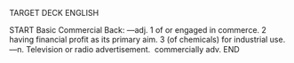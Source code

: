 TARGET DECK
ENGLISH

START
Basic
Commercial
Back: —adj. 1 of or engaged in commerce. 2 having financial profit as its primary aim. 3 (of chemicals) for industrial use. —n. Television or radio advertisement.  commercially adv.
END
